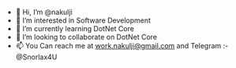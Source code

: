 - 👋 Hi, I’m @nakulji
- 👀 I’m interested in Software Development 
- 🌱 I’m currently learning DotNet Core
- 💞️ I’m looking to collaborate on DotNet Core
- 📫 You Can reach me at work.nakulji@gmail.com and Telegram :- @Snorlax4U

<!---
nakulji/nakulji is a ✨ special ✨ repository because its `README.md` (this file) appears on your GitHub profile.
You can click the Preview link to take a look at your changes.
--->
